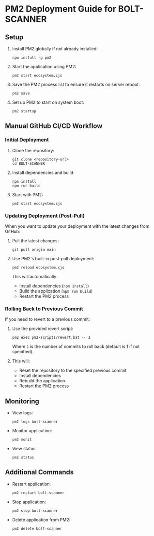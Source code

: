 # PM2 Deployment Guide for BOLT-SCANNER

## Setup

1. Install PM2 globally if not already installed:
   ```
   npm install -g pm2
   ```

2. Start the application using PM2:
   ```
   pm2 start ecosystem.cjs
   ```

3. Save the PM2 process list to ensure it restarts on server reboot:
   ```
   pm2 save
   ```

4. Set up PM2 to start on system boot:
   ```
   pm2 startup
   ```

## Manual GitHub CI/CD Workflow

### Initial Deployment

1. Clone the repository:
   ```
   git clone <repository-url>
   cd BOLT-SCANNER
   ```

2. Install dependencies and build:
   ```
   npm install
   npm run build
   ```

3. Start with PM2:
   ```
   pm2 start ecosystem.cjs
   ```

### Updating Deployment (Post-Pull)

When you want to update your deployment with the latest changes from GitHub:

1. Pull the latest changes:
   ```
   git pull origin main
   ```

2. Use PM2's built-in post-pull deployment:
   ```
   pm2 reload ecosystem.cjs
   ```

   This will automatically:
   - Install dependencies (`npm install`)
   - Build the application (`npm run build`)
   - Restart the PM2 process

### Rolling Back to Previous Commit

If you need to revert to a previous commit:

1. Use the provided revert script:
   ```
   pm2 exec pm2-scripts/revert.bat -- 1
   ```

   Where `1` is the number of commits to roll back (default is 1 if not specified).

2. This will:
   - Reset the repository to the specified previous commit
   - Install dependencies
   - Rebuild the application
   - Restart the PM2 process

## Monitoring

- View logs:
  ```
  pm2 logs bolt-scanner
  ```

- Monitor application:
  ```
  pm2 monit
  ```

- View status:
  ```
  pm2 status
  ```

## Additional Commands

- Restart application:
  ```
  pm2 restart bolt-scanner
  ```

- Stop application:
  ```
  pm2 stop bolt-scanner
  ```

- Delete application from PM2:
  ```
  pm2 delete bolt-scanner
  ```

